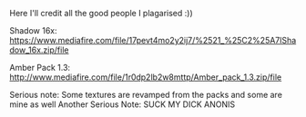Here I'll credit all the good people I plagarised :))

Shadow 16x: https://www.mediafire.com/file/17pevt4mo2y2ij7/%2521_%25C2%25A7lShadow_16x.zip/file

Amber Pack 1.3: http://www.mediafire.com/file/1r0dp2lb2w8mttp/Amber_pack_1.3.zip/file


Serious note: Some textures are revamped from the packs and some are mine as well
Another Serious Note: SUCK MY DICK ANONIS
